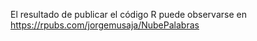 El resultado de publicar el código R puede observarse en https://rpubs.com/jorgemusaja/NubePalabras
